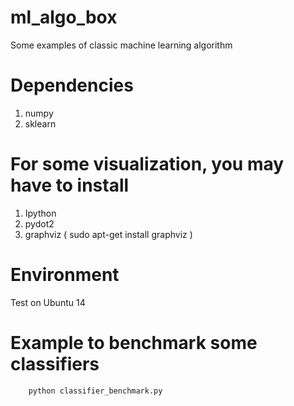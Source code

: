 # ml_algo_box
Some examples of classic machine learning algorithm

# Dependencies
1. numpy
2. sklearn

# For some visualization, you may have to install
1. Ipython
2. pydot2
3. graphviz ( sudo apt-get install graphviz )

# Environment
Test on Ubuntu 14

# Example to benchmark some classifiers

        python classifier_benchmark.py

